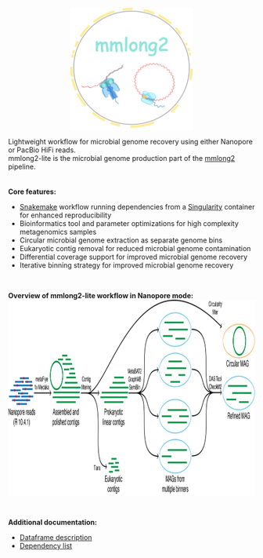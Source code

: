 <p align="center">
<img align="center" width="250" height="250" src="msc/mmlong2-lite-logo.png" alt="logo" style="zoom:100%;" />
</p>

Lightweight workflow for microbial genome recovery using either Nanopore or PacBio HiFi reads. <br/>
mmlong2-lite is the microbial genome production part of the [mmlong2](https://github.com/Serka-M/mmlong2) pipeline. <br/>
<br/>
<br/>
**Core features:**
* [Snakemake](https://snakemake.readthedocs.io) workflow running dependencies from a [Singularity](https://docs.sylabs.io/guides/latest/user-guide/) container for enhanced reproducibility
* Bioinformatics tool and parameter optimizations for high complexity metagenomics samples
* Circular microbial genome extraction as separate genome bins
* Eukaryotic contig removal for reduced microbial genome contamination
* Differential coverage support for improved microbial genome recovery
* Iterative binning strategy for improved microbial genome recovery
<br/>

**Overview of mmlong2-lite workflow in Nanopore mode:**
<br/>
<img align="center" src="msc/mmlong-lite-wf.png" width="1000" height="400" alt="mmlong2-lite-wf" style="zoom:100%;" />

<br/>

**Additional documentation:**
* [Dataframe description](msc/mmlong2-lite-dfs.md)
* [Dependency list](msc/mmlong2-lite-dep.md)
<br/>
